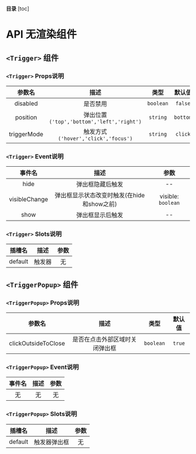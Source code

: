 **目录**
[toc]

# API 无渲染组件

## `<Trigger>` 组件

### `<Trigger>` Props说明

|   参数名    |                   描述                    |   类型    |  默认值  |
| :---------: | :---------------------------------------: | :-------: | :------: |
|  disabled   |                 是否禁用                  | `boolean` | `false`  |
|  position   | 弹出位置`('top','bottom','left','right')` | `string`  | `bottom` |
| triggerMode |    触发方式`('hover','click','focus')`    | `string`  | `click`  |

### `<Trigger>` Event说明

|    事件名     |                    描述                    |        参数        |
| :-----------: | :----------------------------------------: | :----------------: |
|     hide      |              弹出框隐藏后触发              |         --         |
| visibleChange | 弹出框显示状态改变时触发(在hide和show之前) | visible: `boolean` |
|     show      |              弹出框显示后触发              |         --         |

### `<Trigger>` Slots说明

| 插槽名  |  描述  | 参数 |
| :-----: | :----: | :--: |
| default | 触发器 |  无  |

## `<TriggerPopup>` 组件

### `<TriggerPopup>` Props说明

|       参数名        |              描述              |   类型    | 默认值 |
| :-----------------: | :----------------------------: | :-------: | :----: |
| clickOutsideToClose | 是否在点击外部区域时关闭弹出框 | `boolean` | `true` |

### `<TriggerPopup>` Event说明

| 事件名 | 描述 | 参数 |
| :----: | :--: | :--: |
|   无   |  无  |  无  |

### `<TriggerPopup>` Slots说明

| 插槽名  |     描述     | 参数 |
| :-----: | :----------: | :--: |
| default | 触发器弹出框 |  无  |
